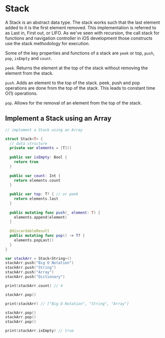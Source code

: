 # Stack

A Stack is an abstract data type. The stack works such that the last element added to it is the first element removed. This implementation is referred to as Last in, First out, or LIFO. As we've seen with recursion, the call stack for functions and navigation controller in iOS development those constructs use the stack methodology for execution.

Some of the key properties and functions of a stack are `peek` or top, `push`, `pop`, `isEmpty` and `count`. 

`peek`. Returns the element at the top of the stack without removing the element from the stack. 

`push`. Adds an element to the top of the stack. peek, push and pop operations are done from the top of the stack. This leads to constant time O(1) operations. 

`pop`. Allows for the removal of an element from the top of the stack. 


## Implement a Stack using an Array

```swift 
// implement a Stack using an Array

struct Stack<T> {
  // data structure
  private var elements = [T]()
  
  public var isEmpty: Bool {
    return true
  }
  
  public var count: Int {
    return elements.count
  }
  
  public var top: T? { // or peek
    return elements.last
  }
  
  public mutating func push(_ element: T) {
    elements.append(element)
  }
  
  @discardableResult
  public mutating func pop() -> T? {
    elements.popLast()
  }
}

var stackArr = Stack<String>()
stackArr.push("Big O Notation")
stackArr.push("String")
stackArr.push("Array")
stackArr.push("Dictionary")

print(stackArr.count) // 4

stackArr.pop()

print(stackArr) // ["Big O Notation", "String", "Array"]

stackArr.pop()
stackArr.pop()
stackArr.pop()

print(stackArr.isEmpty) // true
```
